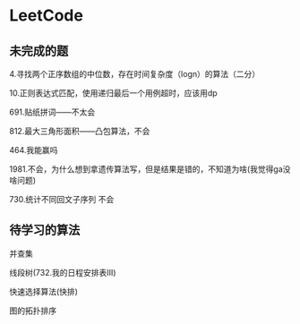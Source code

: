 # LeetCode

## 未完成的题

4.寻找两个正序数组的中位数，存在时间复杂度（logn）的算法（二分）

10.正则表达式匹配，使用递归最后一个用例超时，应该用dp

691.贴纸拼词——不太会

812.最大三角形面积——凸包算法，不会

464.我能赢吗

1981.不会，为什么想到拿遗传算法写，但是结果是错的，不知道为啥(我觉得ga没啥问题)

730.统计不同回文子序列 不会

## 待学习的算法

并查集

线段树(732.我的日程安排表III)

快速选择算法(快排)

图的拓扑排序
